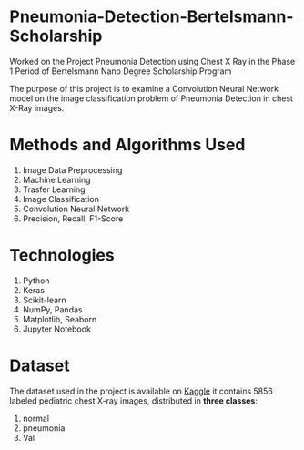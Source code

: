 # Pneumonia-Detection-Bertelsmann-Scholarship
Worked on the Project Pneumonia Detection using Chest X Ray in the Phase 1 Period of Bertelsmann Nano Degree Scholarship Program

The purpose of this project is to examine a Convolution Neural Network model on the image classification problem of Pneumonia Detection in chest X-Ray images. 


# Methods and Algorithms Used 

1) Image Data Preprocessing
2) Machine Learning
3) Trasfer Learning
4) Image Classification
5) Convolution Neural Network
6) Precision, Recall, F1-Score 


# Technologies
1) Python
2) Keras
3) Scikit-learn
4) NumPy, Pandas
5) Matplotlib, Seaborn
6) Jupyter Notebook


# Dataset
The dataset used in the project is available on [Kaggle](https://www.kaggle.com/paultimothymooney/chest-xray-pneumonia) it contains  5856 labeled pediatric chest X-ray images, distributed in **three classes**: 
1. normal
2. pneumonia
3. Val 
